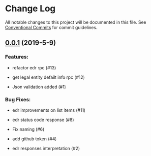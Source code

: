 # Change Log

All notable changes to this project will be documented in this file.
See [Conventional Commits](Https://conventionalcommits.org) for commit guidelines.

<!-- changelog -->

## [0.0.1](https://github.com/edenlabllc/edr_api/compare/0.0.1...0.0.1) (2019-5-9)




### Features:

* refactor edr rpc (#13)

* get legal entity defailt info rpc (#12)

* Json validation added (#1)

### Bug Fixes:

* edr improvements on list items (#11)

* edr status code response (#8)

* Fix naming (#6)

* add github token (#4)

* edr responses interpretation (#2)
